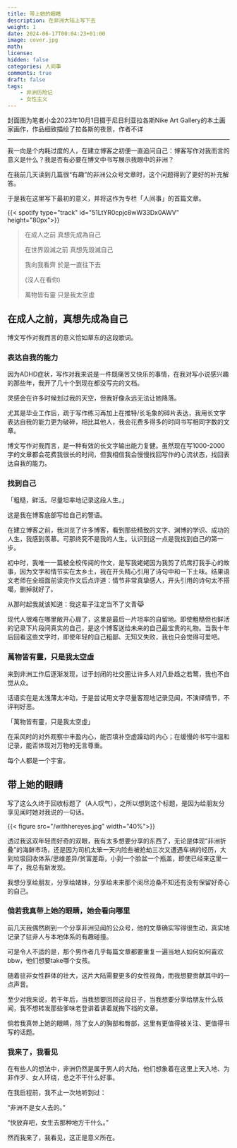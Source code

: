 ```yaml
---
title: 带上她的眼睛
description: 在非洲大陆上写下去
weight: 1
date: 2024-06-17T00:04:23+01:00
image: cover.jpg
math: 
license: 
hidden: false
categories: 人间事
comments: true
draft: false
tags:
    - 非洲历险记
    - 女性主义
---
```

封面图为笔者小金2023年10月1日摄于尼日利亚拉各斯Nike Art Gallery的本土画家画作，作品细致描绘了拉各斯的夜景，作者不详

---

我一向是个内耗过度的人，在建立博客之初便一直追问自己：博客写作对我而言的意义是什么？我是否有必要在博文中书写展示我眼中的非洲？

在我前几天读到几篇很“有趣”的非洲公众号文章时，这个问题得到了更好的补充解答。

于是我在这里写下最初的意义，并将这作为专栏「人间事」的首篇文章。

{{< spotify type="track" id="51LtYR0cpjc8wW33Dx0AWV" height="80px">}}

> 在成人之前 真想先成為自己
> 
> 在世界毀滅之前 真想先毀滅自己
>
> 我向我看齊 於是一直往下去 
>
> (沒人在看你)
>
> 萬物皆有靈 只是我太空虛

## 在成人之前，真想先成為自己

博文写作对我而言的意义恰如草东的这段歌词。

### 表达自我的能力

因为ADHD症状，写作对我来说是一件既痛苦又快乐的事情，在我对写小说感兴趣的那些年，我开了几十个到现在都没写完的文档。

灵感会在许多时候划过我的天空，但我好像永远无法让她降落。

尤其是毕业工作后，疏于写作练习再加上在推特/长毛象的碎片表达，我用长文字表达自我的能力更为破碎，相比其他人，我会花费多得多的时间书写相同字数的文章。

博文写作对我而言，是一种有效的长文字输出能力复健。虽然现在写1000-2000字的文章都会花费我很长的时间，但我相信我会慢慢找回写作的心流状态，找回表达自我的能力。

### 找到自己

「粗糙，鲜活。尽量坦率地记录这段人生。」

这是我在博客底部写给自己的警语。

在建立博客之前，我浏览了许多博客，看到那些精致的文字、渊博的学识、成功的人生，我感到羡慕。可那终究不是我的人生。认识到这一点是我找到自己的第一步。

初中时，我唯一一篇被全校传阅的作文，是写我姥姥因为我剪了炕席打我手心的故事，因为文字和情节实在太乡土，我在开头精心引用了诗句中和一下土味。结果语文老师在全班面前读完作文后点评道：情节非常真挚感人，开头引用的诗句太不搭噶，删掉就好了。

从那时起我就该知道：我这辈子注定当不了文青😹

现代人很难在哪里敞开心扉了，这里是最后一片坦率的自留地。即使粗糙但也鲜活的记录下片段间真实的自己，是这个博客送给未来的自己最宝贵的礼物。当我十年后回看这些文字时，即使年轻的自己粗鄙、无知又失败，我也只会觉得可爱吧。


### 萬物皆有靈，只是我太空虛

来到非洲工作后逐渐发现，过于封闭的社交圈让许多人对八卦趋之若鹜，我也不自觉从众。

话语实在是太浅薄太冲动，于是尝试用文字尽量客观地记录见闻，不演绎情节，不评判好恶。

「萬物皆有靈，只是我太空虛」

在采风时的对外观察中丰盈内心，能否填补空虚躁动的内心；在缓慢的书写中温和记录，能否体现对万物的无言尊重。

每个人都是一个宇宙。

## 带上她的眼睛

写了这么久终于回收标题了（A人叹气），之所以想到这个标题，是因为给朋友分享见闻时她对我说的一句话。

{{< figure src="/withhereyes.jpg" width="40%">}}

透过我这双年轻而好奇的双眼，我有太多想要分享的东西了，无论是体现“非洲折叠”的海鲜市场，还是因为司机太笨一天内险些被抢劫三次又遭遇车祸的经历，大到垃圾回收体系/思维差异/贫富差距，小到一个脸盆一个瓶盖，即使已经来这里一年了，我总有新发现。

我想分享给朋友，分享给媎妹，分享给未来那个阅尽沧桑不知还有没有保留好奇心的自己。

### 倘若我真带上她的眼睛，她会看向哪里

前几天我偶然刷到一个分享非洲见闻的公众号，他的文章确实写得很生动，真实地记录了驻非人与本地体系的有趣碰撞。

可是令人不适的是，那个男作者几乎每篇文章都要重复一遍当地人如何如何喜欢bbw，他们想要take哪个女孩。

随着驻非女性群体的壮大，这片大陆需要更多的女性视角，而我想要贡献其中的一点声音。

至少对我来说，若干年后，当我想要回顾这段日子，当我想要分享给朋友什么轶闻，我不想转发那些爹味老登讲着讲着就掏下裆的文章。

倘若我真带上她的眼睛，除了女人的胸部和臀部，这里有更值得被关注、更值得书写的话题。

### 我来了，我看见

在有些人的想法中，非洲仍然是属于男人的大陆，他们想象着在这里上天入地、为非作歹、女人环绕，总之不干什么好事。

在我启程前，我不止一次地听到过：

“非洲不是女人去的。”

“快放弃吧，女生去那种地方干什么。”

然而我来了，我看见，这正是意义所在。